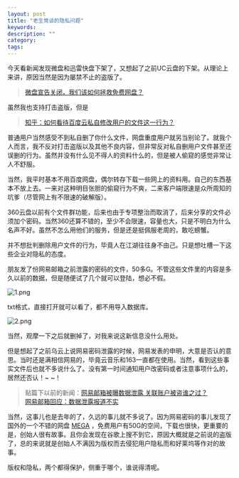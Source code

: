 ```yaml
---
layout: post
title: "老生常谈的隐私问题"
keywords: 
description: ""
category: 
tags: 
---
```


<!--markdown-->今天看新闻发现微盘和迅雷快盘下架了，又想起了之前UC云盘的下架。从理论上来讲，原因当然是因为屡禁不止的盗版了。  

> [微盘宣告关闭，我们该如何拯救免费网盘？](http://xjbmaker.baijia.baidu.com/article/427798)
  
虽然我也支持打击盗版，但是  
  
> [知乎：如何看待百度云私自修改用户的文件这一行为？](https://www.zhihu.com/question/27568531)  
  
普通用户当然感受不到私自删了你什么文件，网盘重度用户就另当别论了。就我个人而言，我不反对打击盗版以及其他不良内容，但非常反对私自删用户文件甚至还误删的行为。虽然并没有什么见不得人的资料什么的，但是被人偷窥的感觉非常让人不舒服。  
  
当然，我平时基本不用百度网盘，偶尔转存下载一些网上的资料用。自己的东西基本不放上去。一来对这种明目张胆的偷窥行为不爽，二来客户端限速是众所周知的坑爹（尽管网上有不限速的破解版）。  
  
360云盘以前有个文件群功能，后来也由于专项整治而取消了，后来分享的文件必须加个密码。当然360还算不错的，至少不会限速，容量也大，只是不明白为什么名声不好。虽然不怎么用他们的服务，但是还是挺佩服老周的，敢吃螃蟹。  
  
并不想批判删除用户文件的行为，毕竟人在江湖往往身不由己。只是想吐槽一下这些企业对隐私的态度。  
  
朋友发了份网易邮箱之前泄露的密码的文件，50多G。不管这些文件里的内容是多久以前的数据，但是随便试了几个就可以登陆，想必不假。  
  
![1.png][1]  
  
txt格式，直接打开就可以看了，都不用导入数据库。  
  
![2.png][2]  
  
当然，观摩一下之后就删掉了，对我来说这新信息没什么用处。  
  
但是想起了之前乌云上说网易密码泄露的时候，网易发表的申明，大意是否认的意思。当时还是满相信网易的，毕竟云音乐和163一直都在使用。当然，看到这些事实文件后也就不多说什么了。没有第一时间通知用户改密码或者注意事项什么的，居然还否认！~ ~！  
  
> 贴篇下以前的新闻：[网易邮箱被曝数据泄露 关联账户被盗谁之过？](http://news.xinhuanet.com/info/2015-10/20/c_134730163.htm)  
[网易邮箱回应：数据泄露报道不实](http://china.huanqiu.com/article/2015-10/7793744.html?from=bdwz)  
  
当然，这事儿也是去年的了，久远的事儿就不多说了。因为网易密码的事儿发现了国外的一个不错的网盘 [MEGA](https://mega.nz) ，免费用户有50G的空间，下载也很快，更重要的是，创始人很有故事。且你会发现在谷歌上搜不到它，原因大概就是之前说的盗版了，总的来说就是创始人不满因为版权而去侵犯用户隐私而和好莱坞等作对的故事。  
  
版权和隐私，两个都得保护，侧重于哪个，谁说得清呢。  
  
  
  [1]: http://539go.com/usr/uploads/2016/04/354101165.png  
  [2]: http://539go.com/usr/uploads/2016/04/3702156590.png  
